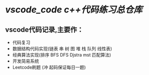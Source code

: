 # ***vscode_code c++代码练习总仓库***
## vscode代码记录,主要作：
* 代码复习
* 数据结构代码实现(链表 串 树 图 堆 栈 队列 线性表)
* 经典算法实现(排序 BFS DFS Djstra mst 匹配算法)
* 开发简易系统
* Leetcode刷题 (冲  起码保证每日一题)

